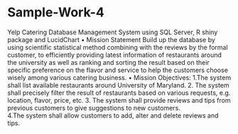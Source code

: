 # Sample-Work-4
Yelp Catering Database Management System using SQL Server, R shiny package and LucidChart
•	Mission Statement
Build up the database by using scientific statistical method combining with the reviews by the formal customer, to efficiently providing latest information of restaurants around the university as well as ranking and sorting the result based on their specific preference on the flavor and service to help the customers choose wisely among various catering business.
•	Mission Objectives:
1.The system shall list available restaurants around University of Maryland. 
2. The system shall precisely filter the result of restaurants based on various requests, e.g. location, flavor, price, etc. 
3. The system shall provide reviews and tips from previous customers to give suggestions to new customers.  
4.The system shall allow customers to add, alter and delete reviews and tips.
